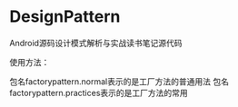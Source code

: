 # DesignPattern
Android源码设计模式解析与实战读书笔记源代码

使用方法：

包名factorypattern.normal表示的是工厂方法的普通用法
包名factorypattern.practices表示的是工厂方法的常用
